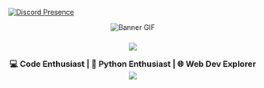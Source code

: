 [![Discord Presence](https://lanyard.cnrad.dev/api/1190655443832414336?theme=dark&borderRadius=&ignoreAppId=&showDisplayName=true&idleMessage=)](https://discord.com/users/1190655443832414336)



<div align="center">
  <img src="https://i.imgur.com/knCtwkj.gif" alt="Banner GIF" />
</div>



<h3 align="center">
    <img src="https://i.imgur.com/0MAtmBh.png">
  
  💻 Code Enthusiast | 🐍 Python Enthusiast | 🌐 Web Dev Explorer
  <img src="https://i.imgur.com/0MAtmBh.png">
</h3>
